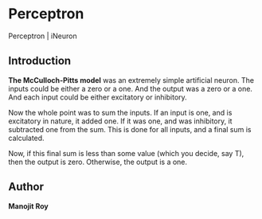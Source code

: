 # Perceptron
Perceptron | iNeuron

## Introduction
**The McCulloch-Pitts model** was an extremely simple artificial neuron. The inputs could be either a zero or a one. And the output was a zero or a one. And each input could be either excitatory or inhibitory.

Now the whole point was to sum the inputs. If an input is one, and is excitatory in nature, it added one. If it was one, and was inhibitory, it subtracted one from the sum. This is done for all inputs, and a final sum is calculated.

Now, if this final sum is less than some value (which you decide, say T), then the output is zero. Otherwise, the output is a one.

## Author
**Manojit Roy**